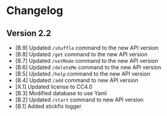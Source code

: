 # Changelog

## Version 2.2

- [B.9] Updated ``/shuffle`` command to the new API version
- [B.8] Updated ``/get`` command to the new API version
- [B.7] Updated ``/setMode`` command to the new API version
- [B.6] Updated ``/deleteMe`` command to the new API version
- [B.5] Updated ``/help`` command to the new API version
- [B.4] Updated ``/add`` command to new API version
- [X.1] Updated license to CC4.0
- [B.3] Modified database to use Yaml
- [B.2] Updated ``/start`` command to new API version
- [B.1] Added stickfix logger